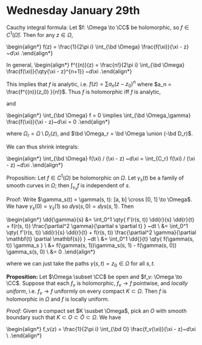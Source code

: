 # Wednesday January 29th

Cauchy integral formula:
Let $f: \Omega \to \CC$ be holomorphic, so $f\in C^1(\bar \Omega)$.
Then for any $z\in \Omega$,

\begin{align*}
f(z) = \frac{1}{2\pi i} \int_{\bd \Omega} \frac{f(\xi)}{\xi - z} ~d\xi
.\end{align*}

In general,
\begin{align*}
f^{(n)}(z) = \frac{n!}{2\pi i} \int_{\bd \Omega} \frac{f(\xi)}{\qty{\xi - z}^{n+1}} ~d\xi
.\end{align*}

This implies that $f$ is analytic, i.e. $f(z) = \sum a_n (z-z_0)^n$ where $a_n = \frac{f^{(n)}(z_0) }{n!}$.
Thus $f$ is holomorphic iff $f$ is analytic,

and

\begin{align*}
\int_{\bd \Omega} f = 0 \implies \int_{\bd \Omega_\gamma} \frac{f(\xi)}{\xi - z}~d\xi = 0
.\end{align*}

where $\Omega_r = \Omega\setminus D_r(z)$, and $\bd \Omega_r = \bd \Omega \union (-\bd D_r)$.

We can thus shrink integrals:

\begin{align*}
\int_{\bd \Omega} f(\xi) / (\xi - z) ~d\xi = \int_{C_r} f(\xi) / (\xi - z) ~d\xi
.\end{align*}

Proposition:
Let $f\in C^1(\Omega)$ be holomorphic on $\Omega$.
Let $\gamma_s(t)$ be a family of smooth curves in $\Omega$; then $\int_{\gamma_s} f$ is independent of $s$.

Proof:
Write $\gamma_s(t) = \gamma(s, t): [a, b] \cross [0, 1] \to \Omega$.
We have $\gamma_s(0)  = \gamma_s(1)$ so $\dd{\gamma}{s}(s, 0) = \dd{\gamma}{s}(s, 1)$.
Then 


\begin{align*}
\dd{\gamma}{s} 
&= \int_0^1 \qty{ f'(r(s, t)) \dd{r}{s} \dd{r}{t} + f(r(s, t)) \frac{\partial^2 \gamma}{\partial s \partial t} } ~dt \\
&= \int_0^1 \qty{ f'(r(s, t)) \dd{r}{s} \dd{r}{t} + f(r(s, t)) \frac{\partial^2 \gamma}{\partial \mathbf{t} \partial \mathbf{s}} } ~dt \\
&= \int_0^1 \dd{}{t} \qty{ f(\gamma(s, t))  \gamma_s } \\
&= f(\gamma(s, 1))\gamma_s(s, 1) - f(\gamma(s, 0)) \gamma_s(s, 0) \\
&= 0
.\end{align*}

where we can just take the paths $\gamma(s, t) = z_0 \in \Omega$ for all $s, t$.

**Proposition:**
Let $\Omega \subset \CC$ be open and $f_v: \Omega \to \CC$.
Suppose that each $f_v$ is holomorphic, $f_v \to f$ pointwise, and *locally uniform*, i.e. $f_v \to f$ uniformly on every compact $K \subset \Omega$.
Then $f$ is holomorphic in $\Omega$ and $f$ is locally uniform.

*Proof:*
Given a compact set $K \susbet \Omega$, pick an $O$ with smooth boundary such that $K \subset O \subset \bar O \subset \Omega$.
We have

\begin{align*}
f_v(z) = \frac{1}{2\pi i} \int_{\bd O} \frac{f_v(\xi)}{\xi - z}~d\xi \\
.\end{align*}



